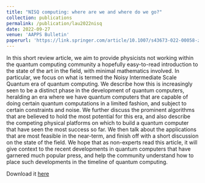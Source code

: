 ```yaml
---
title: "NISQ computing: where are we and where do we go?"
collection: publications
permalink: /publication/lau2022nisq
date: 2022-09-27
venue: 'AAPPS Bulletin'
paperurl: 'https://link.springer.com/article/10.1007/s43673-022-00058-z'
---
```

In this short review article, we aim to provide physicists not working within the quantum computing community a hopefully easy-to-read introduction to the state of the art in the field, with minimal mathematics involved. In particular, we focus on what is termed the Noisy Intermediate Scale Quantum era of quantum computing. We describe how this is increasingly seen to be a distinct phase in the development of quantum computers, heralding an era where we have quantum computers that are capable of doing certain quantum computations in a limited fashion, and subject to certain constraints and noise. We further discuss the prominent algorithms that are believed to hold the most potential for this era, and also describe the competing physical platforms on which to build a quantum computer that have seen the most success so far. We then talk about the applications that are most feasible in the near-term, and finish off with a short discussion on the state of the field. We hope that as non-experts read this article, it will give context to the recent developments in quantum computers that have garnered much popular press, and help the community understand how to place such developments in the timeline of quantum computing.

Download it [here](https://link.springer.com/article/10.1007/s43673-022-00058-z)